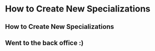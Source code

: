 # How to Create New Specializations
## How to Create New Specializations
## Went to the back office :)

